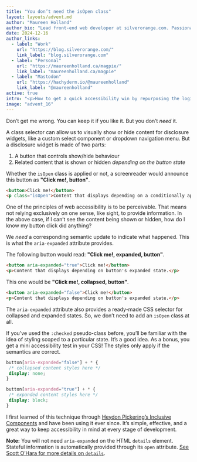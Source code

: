 ```yaml
---
title: "You don’t need the isOpen class"
layout: layouts/advent.md
author: "Maureen Holland"
author_bio: "Lead front-end web developer at silverorange.com. Passionate about accessibility, performance, and biking around Scotland."
date: 2024-12-16
author_links:
  - label: "Work"
    url: "https://blog.silverorange.com/"
    link_label: "blog.silverorange.com"
  - label: "Personal"
    url: "https://maureenholland.ca/magpie/"
    link_label: "maureenholland.ca/magpie"
  - label: "Mastodon"
    url: "https://hachyderm.io/@maureenholland"
    link_label: "@maureenholland"
active: true
intro: "<p>How to get a quick accessibility win by repurposing the logic of applying a conditional class to provide meaningful semantics.</p>"
image: "advent_16"
---
```

<!-- Short and on point. No comments from me. :) -->
Don’t get me wrong. You can keep it if you like it. But you don’t *need* it.

A class selector can allow us to visually show or hide content for disclosure widgets, like a custom select component or dropdown navigation menu. But a disclosure widget is made of two parts:

1. A button that controls show/hide behaviour
2. Related content that is shown or hidden *depending on the button state*

Whether the `isOpen` class is applied or not, a screenreader would announce this button as **"Click me!, button"**.

```html
<button>Click me!</button>
<p class="isOpen">Content that displays depending on a conditionally applied class.</p>
```

One of the principles of web accessibility is to be perceivable. That means not relying exclusively on one sense, like sight, to provide information. In the above case, if I can’t see the content being shown or hidden, how do I know my button click did anything?

We *need* a corresponding semantic update to indicate what happened. This is what the `aria-expanded` attribute provides.

The following button would read: **"Click me!, expanded, button"**.

```html
<button aria-expanded="true">Click me!</button>
<p>Content that displays depending on button's expanded state.</p>
```

This one would be **"Click me!, collapsed, button"**.

```html
<button aria-expanded="false">Click me!</button>
<p>Content that displays depending on button's expanded state.</p>
```

The `aria-expanded` attribute also provides a ready-made CSS selector for collapsed and expanded states. So, we don’t need to add an `isOpen` class at all.

If you’ve used the `:checked` pseudo-class before, you’ll be familiar with the idea of styling scoped to a particular state. It’s a good idea. As a bonus, you get a mini accessibility test in your CSS! The styles only apply if the semantics are correct.

```css
button[aria-expanded="false"] + * {
 /* collapsed content styles here */
 display: none;
}

button[aria-expanded="true"] + * {
 /* expanded content styles here */
 display: block;
}
```

I first learned of this technique through [Heydon Pickering’s Inclusive Components](https://inclusive-components.design/collapsible-sections/) and have been using it ever since. It’s simple, effective, and a great way to keep accessibility in mind at every stage of development.

<p class="highlight">
<strong>Note:</strong> You will not need <code>aria-expanded</code> on the HTML <code>details</code> element. Stateful information is automatically provided through its <code>open</code> attribute. <a href="https://www.scottohara.me/blog/2022/09/12/details-summary.html">See Scott O’Hara for more details on <code>details</code></a>.
</p>

